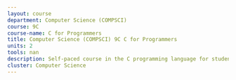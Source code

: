```yaml
---
layout: course 
department: Computer Science (COMPSCI)
course: 9C
course-name: C for Programmers
title: Computer Science (COMPSCI) 9C C for Programmers
units: 2
tools: nan
description: Self-paced course in the C programming language for students who already know how to program. Computation, input and output, flow of control, functions, arrays, and pointers, linked structures, use of dynamic storage, and implementation of abstract data types.
cluster: Computer Science
---
```

